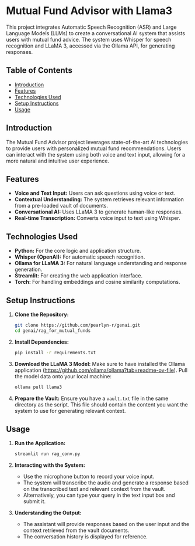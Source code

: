# Mutual Fund Advisor with Llama3

This project integrates Automatic Speech Recognition (ASR) and Large Language Models (LLMs) to create a conversational AI system that assists users with mutual fund advice. The system uses Whisper for speech recognition and LLaMA 3, accessed via the Ollama API, for generating responses.

## Table of Contents

- [Introduction](#introduction)
- [Features](#features)
- [Technologies Used](#technologies-used)
- [Setup Instructions](#setup-instructions)
- [Usage](#usage)

## Introduction

The Mutual Fund Advisor project leverages state-of-the-art AI technologies to provide users with personalized mutual fund recommendations. Users can interact with the system using both voice and text input, allowing for a more natural and intuitive user experience.

## Features

- **Voice and Text Input:** Users can ask questions using voice or text.
- **Contextual Understanding:** The system retrieves relevant information from a pre-loaded vault of documents.
- **Conversational AI:** Uses LLaMA 3 to generate human-like responses.
- **Real-time Transcription:** Converts voice input to text using Whisper.

## Technologies Used

- **Python:** For the core logic and application structure.
- **Whisper (OpenAI):** For automatic speech recognition.
- **Ollama for LLaMA 3:** For natural language understanding and response generation.
- **Streamlit:** For creating the web application interface.
- **Torch:** For handling embeddings and cosine similarity computations.

## Setup Instructions

1. **Clone the Repository:**
    ```bash
    git clone https://github.com/pearlyn-r/genai.git
    cd genai/rag_for_mutual_funds
    ```

2. **Install Dependencies:**
    ```bash
    pip install -r requirements.txt
    ```

3. **Download the LLaMA 3 Model:**
    Make sure to have installed the Ollama application (https://github.com/ollama/ollama?tab=readme-ov-file). Pull the model data onto your local machine:
    ```bash
    ollama pull llama3
    ```

4. **Prepare the Vault:**
    Ensure you have a `vault.txt` file in the same directory as the script. This file should contain the content you want the system to use for generating relevant context.

## Usage

1. **Run the Application:**
    ```bash
    streamlit run rag_conv.py
    ```

2. **Interacting with the System:**
    - Use the microphone button to record your voice input.
    - The system will transcribe the audio and generate a response based on the transcribed text and relevant context from the vault.
    - Alternatively, you can type your query in the text input box and submit it.

3. **Understanding the Output:**
    - The assistant will provide responses based on the user input and the context retrieved from the vault documents.
    - The conversation history is displayed for reference.


